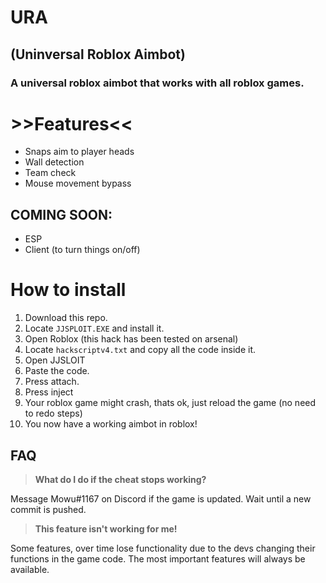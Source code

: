 # URA
## (Uninversal Roblox Aimbot)
### A universal roblox aimbot that works with all roblox games.

# >>Features<<
- Snaps aim to player heads 
- Wall detection
- Team check
- Mouse movement bypass
## COMING SOON:
- ESP
- Client (to turn things on/off)

# How to install
1. Download this repo.
2. Locate `JJSPLOIT.EXE` and install it.
3. Open Roblox (this hack has been tested on arsenal)
4. Locate `hackscriptv4.txt` and copy all the code inside it.
5. Open JJSLOIT
6. Paste the code. 
7. Press attach.
8. Press inject
9. Your roblox game might crash, thats ok, just reload the game (no need to redo steps)
10. You now have a working aimbot in roblox!

## FAQ

> **What do I do if the cheat stops working?**

Message Mowu#1167 on Discord if the game is updated. Wait until a new commit is pushed.

> **This feature isn't working for me!**

Some features, over time lose functionality due to the devs changing their functions in the game code. The most important features will always be available. 
